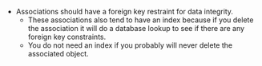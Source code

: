 * Associations should have a foreign key restraint for data integrity.
  * These associations also tend to have an index because if you delete the association it will do a database lookup to see if there are any foreign key constraints.
  * You do not need an index if you probably will never delete the associated object.

